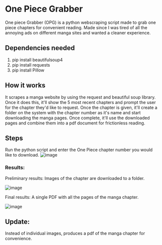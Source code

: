 # One Piece Grabber
One piece Grabber (OPG) is a python webscraping script made to grab one piece chapters for convenient reading.
Made since I was tired of all the annoying ads on different manga sites and wanted a cleaner experience.

## Dependencies needed
1. pip install beautifulsoup4
2. pip install requests
3. pip install Pillow

## How it works
It scrapes a manga website by using the request and beautiful soup library. Once it does this, it'll show the 5 most recent chapters and prompt the user for the chapter they'd like to request. Once the chapter is given, it'll create a folder on the system with the chapter number as it's name and start downloading the manga pages. Once complete, it'll use the downloaded pages and combine them into a pdf document for frictionless reading. 

## Steps

Run the python script and enter the One Piece chapter number you would like to download. 
![image](https://user-images.githubusercontent.com/25711110/232199257-8c7e51a0-fb61-4107-a039-37c739b87679.png)


### Results:
Preliminary results: Images of the chapter are downloaded to a folder.

![image](https://user-images.githubusercontent.com/25711110/231508430-8aeb989e-da2f-4f6d-bbeb-76e7a1a5a81f.png)

Final results: A single PDF with all the pages of the manga chapter.

![image](https://user-images.githubusercontent.com/25711110/232199529-72b4d7b8-e9d7-41bf-bc3f-136e2810622b.png)

## Update:
Instead of individual images, produces a pdf of the manga chapter for convenience. 






